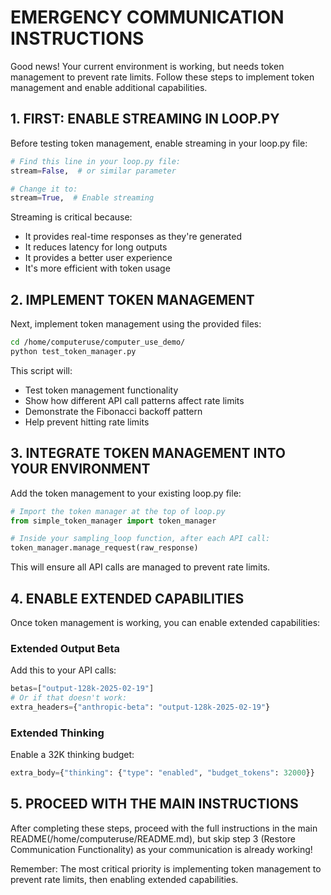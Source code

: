 # EMERGENCY COMMUNICATION INSTRUCTIONS

Good news! Your current environment is working, but needs token management to prevent rate limits. Follow these steps to implement token management and enable additional capabilities.

## 1. FIRST: ENABLE STREAMING IN LOOP.PY

Before testing token management, enable streaming in your loop.py file:

```python
# Find this line in your loop.py file:
stream=False,  # or similar parameter

# Change it to:
stream=True,  # Enable streaming
```

Streaming is critical because:
- It provides real-time responses as they're generated
- It reduces latency for long outputs
- It provides a better user experience
- It's more efficient with token usage

## 2. IMPLEMENT TOKEN MANAGEMENT

Next, implement token management using the provided files:

```bash
cd /home/computeruse/computer_use_demo/
python test_token_manager.py
```

This script will:
- Test token management functionality
- Show how different API call patterns affect rate limits
- Demonstrate the Fibonacci backoff pattern
- Help prevent hitting rate limits

## 3. INTEGRATE TOKEN MANAGEMENT INTO YOUR ENVIRONMENT

Add the token management to your existing loop.py file:

```python
# Import the token manager at the top of loop.py
from simple_token_manager import token_manager

# Inside your sampling_loop function, after each API call:
token_manager.manage_request(raw_response)
```

This will ensure all API calls are managed to prevent rate limits.

## 4. ENABLE EXTENDED CAPABILITIES

Once token management is working, you can enable extended capabilities:

### Extended Output Beta

Add this to your API calls:
```python
betas=["output-128k-2025-02-19"]
# Or if that doesn't work:
extra_headers={"anthropic-beta": "output-128k-2025-02-19"}
```

### Extended Thinking

Enable a 32K thinking budget:
```python
extra_body={"thinking": {"type": "enabled", "budget_tokens": 32000}}
```

## 5. PROCEED WITH THE MAIN INSTRUCTIONS

After completing these steps, proceed with the full instructions in the main README(/home/computeruse/README.md), but skip step 3 (Restore Communication Functionality) as your communication is already working!

Remember: The most critical priority is implementing token management to prevent rate limits, then enabling extended capabilities.
